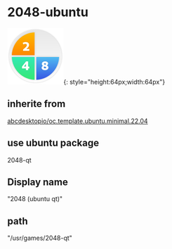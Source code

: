 # 2048-ubuntu
![circle_2048.svg](/applications/icons/circle_2048.svg){: style="height:64px;width:64px"}
## inherite from
[abcdesktopio/oc.template.ubuntu.minimal.22.04](abcdesktopio/oc.template.ubuntu.minimal.22.04.md)
## use ubuntu package
2048-qt
## Display name
"2048 (ubuntu qt)"
## path
"/usr/games/2048-qt"
